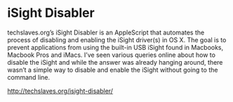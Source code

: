 # iSight Disabler
techslaves.org’s iSight Disabler is an AppleScript that automates the process of disabling and enabling the iSight driver(s) in OS X. The goal is to prevent applications from using the built-in USB iSight found in Macbooks, Macbook Pros and iMacs. I’ve seen various queries online about how to disable the iSight and while the answer was already hanging around, there wasn’t a simple way to disable and enable the iSight without going to the command line.

http://techslaves.org/isight-disabler/
